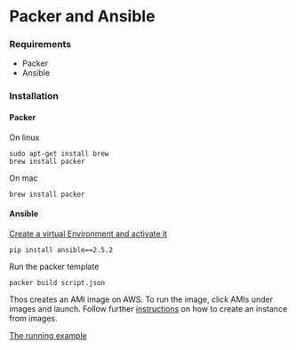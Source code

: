 # Packer and Ansible

### Requirements
- Packer 
- Ansible

### Installation

#### Packer

On linux
```
sudo apt-get install brew
brew install packer
```
On mac
```
brew install packer
```

#### Ansible

[Create a virtual Environment and activate it](https://gist.github.com/Geoyi/d9fab4f609e9f75941946be45000632b)
```
pip install ansible==2.5.2
```

Run the packer template

```
packer build script.json
```

Thos creates an AMI image on AWS. To run the image, click AMIs under images and launch. Follow further [instructions](https://medium.com/@phil.kwesiga/configuration-and-change-management-1612fc2f8c39) on how to create an instance from images. 

[The running example](http://api4.philophilo.xyz)
